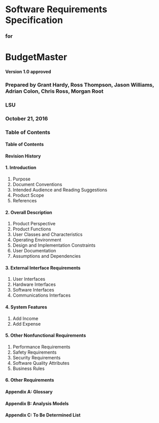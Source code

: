 # __Software Requirements Specification__

### __for__

# __BudgetMaster__

#### __Version 1.0 approved__

### __Prepared by Grant Hardy, Ross Thompson, Jason Williams, Adrian Colon, Chris Ross, Morgan Root__

### __LSU__

### __October 21, 2016__


### __Table of Contents__

#### __Table of Contents__
#### __Revision History__

#### __1. Introduction__
  1. Purpose
  2. Document Conventions
  3. Intended Audience and Reading Suggestions
  4. Product Scope
  5. References
#### __2. Overall Description__
  1. Product Perspective 
  2. Product Functions
  3. User Classes and Characteristics
  4. Operating Environment
  5. Design and Implementation Constraints
  6. User Documentation
  7. Assumptions and Dependencies
#### __3. External Interface Requirements__
  1. User Interfaces
  2. Hardware Interfaces
  3. Software Interfaces
  4. Communications Interfaces
#### __4. System Features__
  1. Add Income
  2. Add Expense
#### __5. Other Nonfunctional Requirements__
  1. Performance Requirements
  2. Safety Requirements
  3. Security Requirements
  4. Software Quality Attributes
  5. Business Rules
#### __6. Other Requirements__
#### __Appendix A: Glossary__
#### __Appendix B: Analysis Models__
#### __Appendix C: To Be Determined List__
